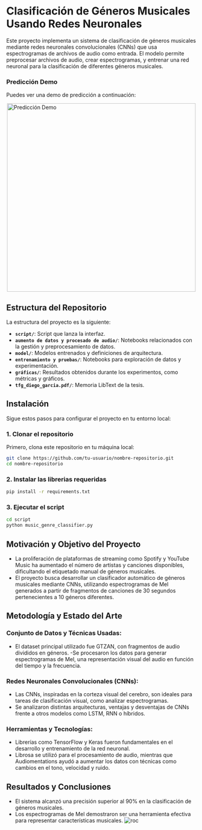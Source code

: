 # Clasificación de Géneros Musicales Usando Redes Neuronales

Este proyecto implementa un sistema de clasificación de géneros musicales mediante redes neuronales convolucionales (CNNs) que usa espectrogramas de archivos de audio como entrada. El modelo permite preprocesar archivos de audio, crear espectrogramas, y entrenar una red neuronal para la clasificación de diferentes géneros musicales.

### Predicción Demo
Puedes ver una demo de predicción a continuación:

<img src="gráficas/test.gif" alt="Predicción Demo" width="500" style="display: block; margin: 0 auto;" />


## Estructura del Repositorio

La estructura del proyecto es la siguiente:

- **`script/`**: Script que lanza la interfaz.
- **`aumento de datos y procesado de audio/`**: Notebooks relacionados con la gestión y preprocesamiento de datos.
- **`model/`**: Modelos entrenados y definiciones de arquitectura.
- **`entrenamiento y pruebas/`**: Notebooks para exploración de datos y experimentación.
- **`gráficas/`**: Resultados obtenidos durante los experimentos, como métricas y gráficos.
- **`tfg_diego_garcia.pdf/`**: Memoria LibText de la tesis.

## Instalación

Sigue estos pasos para configurar el proyecto en tu entorno local:

### 1. Clonar el repositorio
Primero, clona este repositorio en tu máquina local:
```bash
git clone https://github.com/tu-usuario/nombre-repositorio.git
cd nombre-repositorio
```
### 2. Instalar las librerias requeridas
```bash
pip install -r requirements.txt
```
### 3. Ejecutar el script

```bash
cd script
python music_genre_classifier.py
```
## Motivación y Objetivo del Proyecto
- La proliferación de plataformas de streaming como Spotify y YouTube Music ha aumentado el número de artistas y canciones disponibles, dificultando el etiquetado manual de géneros musicales.
- El proyecto busca desarrollar un clasificador automático de géneros musicales mediante CNNs, utilizando espectrogramas de Mel generados a partir de fragmentos de canciones de 30 segundos pertenecientes a 10 géneros diferentes.

## Metodología y Estado del Arte
### Conjunto de Datos y Técnicas Usadas:
- El dataset principal utilizado fue GTZAN, con fragmentos de audio divididos en géneros.
-Se procesaron los datos para generar espectrogramas de Mel, una representación visual del audio en función del tiempo y la frecuencia.
### Redes Neuronales Convolucionales (CNNs):
- Las CNNs, inspiradas en la corteza visual del cerebro, son ideales para tareas de clasificación visual, como analizar espectrogramas.
- Se analizaron distintas arquitecturas, ventajas y desventajas de CNNs frente a otros modelos como LSTM, RNN o híbridos.
### Herramientas y Tecnologías:
- Librerías como TensorFlow y Keras fueron fundamentales en el desarrollo y entrenamiento de la red neuronal.
- Librosa se utilizó para el procesamiento de audio, mientras que Audiomentations ayudó a aumentar los datos con técnicas como cambios en el tono, velocidad y ruido.

## Resultados y Conclusiones
* El sistema alcanzó una precisión superior al 90% en la clasificación de géneros musicales.
* Los espectrogramas de Mel demostraron ser una herramienta efectiva para representar características musicales.
  ![roc]([https://imgur.com/a/KA6Sbvd](https://i.imgur.com/Q2qfaBN.jpeg))
